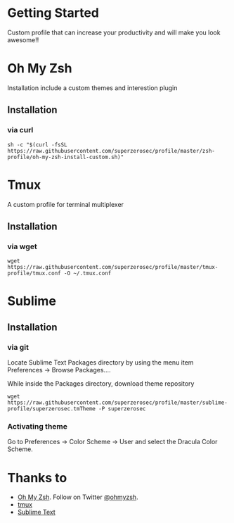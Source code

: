 # Getting Started
Custom profile that can increase your productivity and will make you look awesome!!

# Oh My Zsh
Installation include a custom themes and interestion plugin
## Installation
### via curl
```shell
sh -c "$(curl -fsSL https://raw.githubusercontent.com/superzerosec/profile/master/zsh-profile/oh-my-zsh-install-custom.sh)"
```

# Tmux
A custom profile for terminal multiplexer
## Installation
### via wget
```shell
wget https://raw.githubusercontent.com/superzerosec/profile/master/tmux-profile/tmux.conf -O ~/.tmux.conf
```

# Sublime

## Installation
### via git
Locate Sublime Text Packages directory by using the menu item Preferences -> Browse Packages....

While inside the Packages directory, download theme repository

```shell
wget https://raw.githubusercontent.com/superzerosec/profile/master/sublime-profile/superzerosec.tmTheme -P superzerosec
```
### Activating theme
Go to Preferences -> Color Scheme -> User and select the Dracula Color Scheme.

# Thanks to
* [Oh My Zsh](https://github.com/ohmyzsh/ohmyzsh). Follow on Twitter [@ohmyzsh](https://twitter.com/ohmyzsh).
* [tmux](https://github.com/tmux/tmux)
* [Sublime Text](https://www.sublimetext.com)